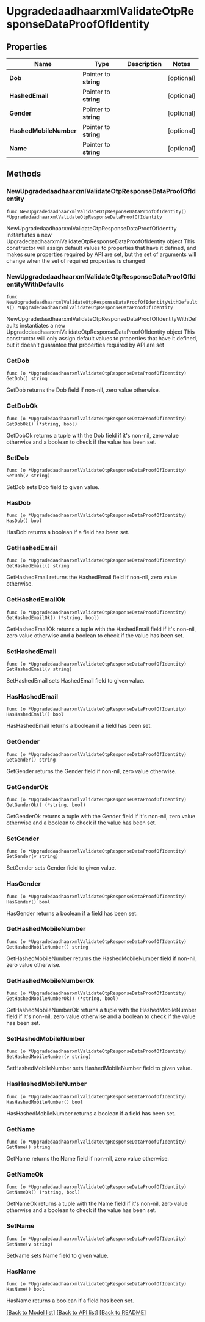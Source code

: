 # UpgradedaadhaarxmlValidateOtpResponseDataProofOfIdentity

## Properties

Name | Type | Description | Notes
------------ | ------------- | ------------- | -------------
**Dob** | Pointer to **string** |  | [optional] 
**HashedEmail** | Pointer to **string** |  | [optional] 
**Gender** | Pointer to **string** |  | [optional] 
**HashedMobileNumber** | Pointer to **string** |  | [optional] 
**Name** | Pointer to **string** |  | [optional] 

## Methods

### NewUpgradedaadhaarxmlValidateOtpResponseDataProofOfIdentity

`func NewUpgradedaadhaarxmlValidateOtpResponseDataProofOfIdentity() *UpgradedaadhaarxmlValidateOtpResponseDataProofOfIdentity`

NewUpgradedaadhaarxmlValidateOtpResponseDataProofOfIdentity instantiates a new UpgradedaadhaarxmlValidateOtpResponseDataProofOfIdentity object
This constructor will assign default values to properties that have it defined,
and makes sure properties required by API are set, but the set of arguments
will change when the set of required properties is changed

### NewUpgradedaadhaarxmlValidateOtpResponseDataProofOfIdentityWithDefaults

`func NewUpgradedaadhaarxmlValidateOtpResponseDataProofOfIdentityWithDefaults() *UpgradedaadhaarxmlValidateOtpResponseDataProofOfIdentity`

NewUpgradedaadhaarxmlValidateOtpResponseDataProofOfIdentityWithDefaults instantiates a new UpgradedaadhaarxmlValidateOtpResponseDataProofOfIdentity object
This constructor will only assign default values to properties that have it defined,
but it doesn't guarantee that properties required by API are set

### GetDob

`func (o *UpgradedaadhaarxmlValidateOtpResponseDataProofOfIdentity) GetDob() string`

GetDob returns the Dob field if non-nil, zero value otherwise.

### GetDobOk

`func (o *UpgradedaadhaarxmlValidateOtpResponseDataProofOfIdentity) GetDobOk() (*string, bool)`

GetDobOk returns a tuple with the Dob field if it's non-nil, zero value otherwise
and a boolean to check if the value has been set.

### SetDob

`func (o *UpgradedaadhaarxmlValidateOtpResponseDataProofOfIdentity) SetDob(v string)`

SetDob sets Dob field to given value.

### HasDob

`func (o *UpgradedaadhaarxmlValidateOtpResponseDataProofOfIdentity) HasDob() bool`

HasDob returns a boolean if a field has been set.

### GetHashedEmail

`func (o *UpgradedaadhaarxmlValidateOtpResponseDataProofOfIdentity) GetHashedEmail() string`

GetHashedEmail returns the HashedEmail field if non-nil, zero value otherwise.

### GetHashedEmailOk

`func (o *UpgradedaadhaarxmlValidateOtpResponseDataProofOfIdentity) GetHashedEmailOk() (*string, bool)`

GetHashedEmailOk returns a tuple with the HashedEmail field if it's non-nil, zero value otherwise
and a boolean to check if the value has been set.

### SetHashedEmail

`func (o *UpgradedaadhaarxmlValidateOtpResponseDataProofOfIdentity) SetHashedEmail(v string)`

SetHashedEmail sets HashedEmail field to given value.

### HasHashedEmail

`func (o *UpgradedaadhaarxmlValidateOtpResponseDataProofOfIdentity) HasHashedEmail() bool`

HasHashedEmail returns a boolean if a field has been set.

### GetGender

`func (o *UpgradedaadhaarxmlValidateOtpResponseDataProofOfIdentity) GetGender() string`

GetGender returns the Gender field if non-nil, zero value otherwise.

### GetGenderOk

`func (o *UpgradedaadhaarxmlValidateOtpResponseDataProofOfIdentity) GetGenderOk() (*string, bool)`

GetGenderOk returns a tuple with the Gender field if it's non-nil, zero value otherwise
and a boolean to check if the value has been set.

### SetGender

`func (o *UpgradedaadhaarxmlValidateOtpResponseDataProofOfIdentity) SetGender(v string)`

SetGender sets Gender field to given value.

### HasGender

`func (o *UpgradedaadhaarxmlValidateOtpResponseDataProofOfIdentity) HasGender() bool`

HasGender returns a boolean if a field has been set.

### GetHashedMobileNumber

`func (o *UpgradedaadhaarxmlValidateOtpResponseDataProofOfIdentity) GetHashedMobileNumber() string`

GetHashedMobileNumber returns the HashedMobileNumber field if non-nil, zero value otherwise.

### GetHashedMobileNumberOk

`func (o *UpgradedaadhaarxmlValidateOtpResponseDataProofOfIdentity) GetHashedMobileNumberOk() (*string, bool)`

GetHashedMobileNumberOk returns a tuple with the HashedMobileNumber field if it's non-nil, zero value otherwise
and a boolean to check if the value has been set.

### SetHashedMobileNumber

`func (o *UpgradedaadhaarxmlValidateOtpResponseDataProofOfIdentity) SetHashedMobileNumber(v string)`

SetHashedMobileNumber sets HashedMobileNumber field to given value.

### HasHashedMobileNumber

`func (o *UpgradedaadhaarxmlValidateOtpResponseDataProofOfIdentity) HasHashedMobileNumber() bool`

HasHashedMobileNumber returns a boolean if a field has been set.

### GetName

`func (o *UpgradedaadhaarxmlValidateOtpResponseDataProofOfIdentity) GetName() string`

GetName returns the Name field if non-nil, zero value otherwise.

### GetNameOk

`func (o *UpgradedaadhaarxmlValidateOtpResponseDataProofOfIdentity) GetNameOk() (*string, bool)`

GetNameOk returns a tuple with the Name field if it's non-nil, zero value otherwise
and a boolean to check if the value has been set.

### SetName

`func (o *UpgradedaadhaarxmlValidateOtpResponseDataProofOfIdentity) SetName(v string)`

SetName sets Name field to given value.

### HasName

`func (o *UpgradedaadhaarxmlValidateOtpResponseDataProofOfIdentity) HasName() bool`

HasName returns a boolean if a field has been set.


[[Back to Model list]](../README.md#documentation-for-models) [[Back to API list]](../README.md#documentation-for-api-endpoints) [[Back to README]](../README.md)


